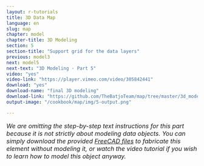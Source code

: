 ```yaml
---
layout: r-tutorials
title: 3D Data Map
language: en
slug: map
chapter: model
chapter-title: 3D Modeling
section: 5
section-title: "Support grid for the data layers"
previous: model3
next: model5
next-text: "3D Modeling · Part 5"  
video: "yes"
video-link: "https://player.vimeo.com/video/305842441"
download: "yes"
download-name: "final 3D modeling"
download-link: "https://github.com/TheBatjoTeam/map/tree/master/3d_model"
output-image: "/cookbook/map/img/5-output.png"

---
```

<p style="font-size:16px">
<em>We are omitting the step-by-step text instructions for this part because it is not strictly about modeling data objects. You can simply download the provided <a href = "/cookbook/map/resources">FreeCAD files</a> to fabricate this element without modeling it, or watch the video tutorial if you wish to learn how to model this object anyway.</em></p>